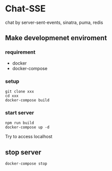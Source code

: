 # Chat-SSE

chat by server-sent-events, sinatra, puma, redis

## Make developmenet enviroment

### requirement

- docker
- docker-compose

### setup

```
git clone xxx
cd xxx
docker-compose build
```

### start server

```
npm run build
docker-compose up -d
```

Try to access localhost

## stop server

```
docker-compose stop
```
